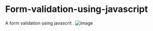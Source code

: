 # Form-validation-using-javascript
A form validation using javascrit .
![image](https://github.com/user-attachments/assets/943d61bb-f845-4127-aa1a-8036e3a621aa)
